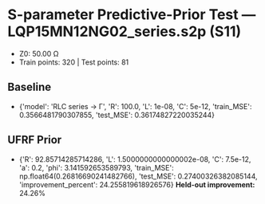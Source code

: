 # S-parameter Predictive-Prior Test — LQP15MN12NG02_series.s2p (S11)
- Z0: 50.00 Ω
- Train points: 320  |  Test points: 81

## Baseline
- {'model': 'RLC series -> Γ', 'R': 100.0, 'L': 1e-08, 'C': 5e-12, 'train_MSE': 0.3566481790307855, 'test_MSE': 0.36174827220035244}

## UFRF Prior
- {'R': 92.85714285714286, 'L': 1.5000000000000002e-08, 'C': 7.5e-12, 'a': 0.2, 'phi': 3.141592653589793, 'train_MSE': np.float64(0.26816690241482766), 'test_MSE': 0.27400326382085144, 'improvement_percent': 24.255819618926576}
**Held-out improvement:** 24.26%